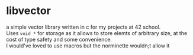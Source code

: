 # libvector

a simple vector library written in c for my projects at 42 school.  
Uses `void *` for storage as it allows to store elemts of arbitrary size, at the cost of type safety and some convenience.  
I would've loved to use macros but the norminette wouldn;t allow it
